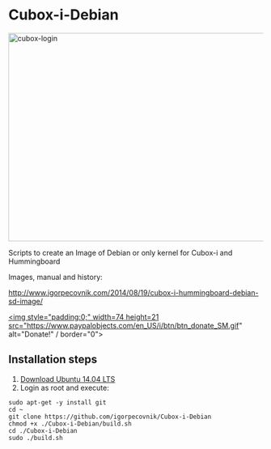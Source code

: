 Cubox-i-Debian
============

<img src="http://www.igorpecovnik.com/wp-content/uploads/2014/08/cubox-login.png" alt="cubox-login" width="640" height="412">

Scripts to create an Image of Debian or only kernel for Cubox-i and Hummingboard

Images, manual and history:

http://www.igorpecovnik.com/2014/08/19/cubox-i-hummingboard-debian-sd-image/

<a href="https://www.paypal.com/cgi-bin/webscr?cmd=_s-xclick&hosted_button_id=CUYH2KR36YB7W"><img style="padding:0;" width=74 height=21  src="https://www.paypalobjects.com/en_US/i/btn/btn_donate_SM.gif" alt="Donate!" / border="0"></a>


Installation steps
------------------
1. <a href=http://releases.ubuntu.com/14.04/>Download Ubuntu 14.04 LTS</a>
2. Login as root and execute:

```shell
sudo apt-get -y install git
cd ~
git clone https://github.com/igorpecovnik/Cubox-i-Debian
chmod +x ./Cubox-i-Debian/build.sh
cd ./Cubox-i-Debian
sudo ./build.sh
```
